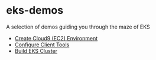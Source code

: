 # eks-demos
A selection of demos guiding you through the maze of EKS

* [Create Cloud9 (EC2) Environment](c9/README.md)
* [Configure Client Tools](toolset/README.md)
* [Build EKS Cluster](build-eks/README.md)
